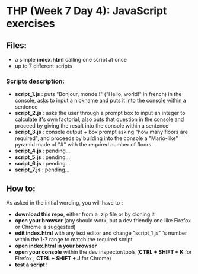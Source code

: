 # THP (Week 7 Day 4): JavaScript exercises

## Files:
- a simple **index.html** calling one script at once
- up to 7 different scripts 

### Scripts description:
- **script_1.js** : puts "Bonjour, monde !" ("Hello, world!" in french) in the console, asks to input a nickname and puts it into the console within a sentence
- **script_2.js** : asks the user through a prompt box to input an integer to calculate it's own factorial, also puts that question in the console and proceed by giving the result into the console within a sentence
- **script_3.js** : console output + box prompt asking "how many floors are required", and proceeds by building into the console a "Mario-like" pyramid made of "#" with the required number of floors.
- **script_4.js** : pending...
- **script_5.js** : pending...
- **script_6.js** : pending...
- **script_7.js** : pending...

## How to:

As asked in the initial wording, you will have to :
- **download this repo**, either from a .zip file or by cloning it
- **open your browser** (any should work, but a dev friendly one like Firefox or Chrome is suggested)
- **edit index.html** with any text editor and change "script_1.js" 's number within the 1-7 range to match the required script 
- **open index.html in your browser**
- **open your console** within the dev inspector/tools (**CTRL + SHIFT + K** for Firefox ; **CTRL + SHIFT + J** for Chrome)
- **test a script !**